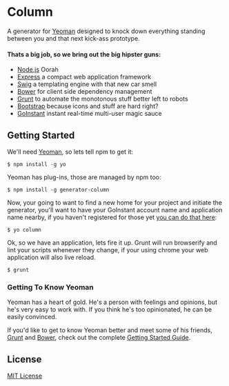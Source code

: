 # Column

A generator for [Yeoman](http://yeoman.io) designed to knock down everything standing between you and that next kick-ass prototype.

#### Thats a big job, so we bring out the big hipster guns:

-  [Node.js](http://nodejs.org/) Oorah
-  [Express](http://expressjs.com/) a compact web application framework
-  [Swig](http://paularmstrong.github.io/swig/) a templating engine with that new car smell
-  [Bower](http://bower.io/) for client side dependency management
-  [Grunt](http://gruntjs.com/) to automate the monotonous stuff better left to robots
-  [Bootstrap](http://getbootstrap.com/) because icons and stuff are hard right?
-  [GoInstant](http://goinstant.com) instant real-time multi-user magic sauce

## Getting Started

We'll need [Yeoman](http://yeoman.io), so lets tell npm to get it:

```
$ npm install -g yo
```

Yeoman has plug-ins, those are managed by npm too:

```
$ npm install -g generator-column
```

Now, your going to want to find a new home for your project and initiate the generator, you'll want to have your GoInstant account name and application name nearby, if you haven't registered for those yet [you can do that here](https://goinstant.com/signup):

```
$ yo column
```

Ok, so we have an application, lets fire it up.  Grunt will run browserify and lint your scripts whenever they change, if your using chrome your web application will also live reload.

```
$ grunt
```

### Getting To Know Yeoman

Yeoman has a heart of gold. He's a person with feelings and opinions, but he's very easy to work with. If you think he's too opinionated, he can be easily convinced.

If you'd like to get to know Yeoman better and meet some of his friends, [Grunt](http://gruntjs.com) and [Bower](http://bower.io), check out the complete [Getting Started Guide](https://github.com/yeoman/yeoman/wiki/Getting-Started).


## License

[MIT License](http://en.wikipedia.org/wiki/MIT_License)
